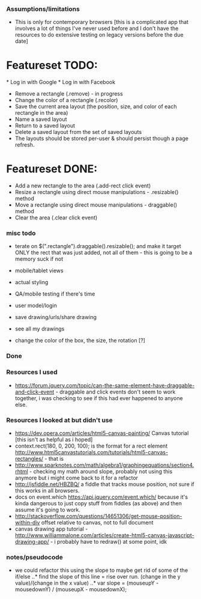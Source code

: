 ### Assumptions/limitations
* This is only for contemporary browsers [this is a complicated app that involves a lot of things I've never used before and I don't have the resources to do extensive testing on legacy versions before the due date]



# Featureset TODO: 

­* Log in with Google
­* Log in with Facebook
* Remove a rectangle (.remove) - in progress
* Change the color of a rectangle (.recolor)
* Save the current area layout (the position, size, and color of each rectangle in the area)
* Name a saved layout
* Return to a saved layout
* Delete a saved layout from the set of saved layouts
* The layouts should be stored per­-user & should persist though a page refresh.

# Featureset DONE: 
* Add a new rectangle to the area (.add-rect click event)
* Resize a rectangle using direct mouse manipulations - .resizable() method
* Move a rectangle using direct mouse manipulations - draggable() method
* Clear the area (.clear click event)

### misc todo
* terate on $(".rectangle").draggable().resizable(); and make it target ONLY the rect that was just added, not all of them - this is going to be a memory suck if not
* mobile/tablet views
* actual styling
* QA/mobile testing if there's time
* user model/login
* save drawing/urls/share drawing

* see all my drawings
* change the color of the box, the size, the rotation [?]


### Done


### Resources I used
* https://forum.jquery.com/topic/can-the-same-element-have-draggable-and-click-event - draggable and click events don't seem to work together, i was checking to see if this had ever happened to anyone else.




### Resources I looked at but didn't use

* https://dev.opera.com/articles/html5-canvas-painting/ Canvas tutorial [this isn't as helpful as i hoped]
*  context.rect(180, 0, 200, 100); is the format for a rect element http://www.html5canvastutorials.com/tutorials/html5-canvas-rectangles/ - that is 
* http://www.sparknotes.com/math/algebra1/graphingequations/section4.rhtml - checking my math around slope, probably not using this anymore but i might come back to it for a refactor
* http://jsfiddle.net/HBZBQ/ a fiddle that tracks mouse position, not sure if this works in all browsers.
* docs on event.which https://api.jquery.com/event.which/ because it's kinda dangerous to just copy stuff from fiddles (as above) and then assume it's going to work.
* http://stackoverflow.com/questions/14651306/get-mouse-position-within-div offset relative to canvas, not to full document 
* canvas drawing app tutorial - http://www.williammalone.com/articles/create-html5-canvas-javascript-drawing-app/ - i probably have to redraw() at some point, idk

### notes/pseudocode
* we could refactor this using the slope to maybe get rid of some of the if/else 
  ..* find the slope of this line = rise over run. (change in the y value)/(change in the x value)
  ..* var slope =  (mouseupY - mousedownY) / (mouseupX - mousedownX);




